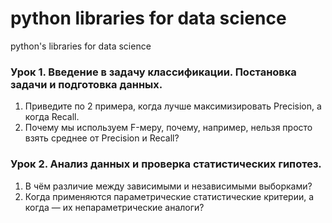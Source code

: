 # python libraries for data science
python's libraries for data science

### Урок 1. Введение в задачу классификации. Постановка задачи и подготовка данных.
1. Приведите по 2 примера, когда лучше максимизировать Precision, а когда Recall.
2. Почему мы используем F-меру, почему, например, нельзя просто взять среднее от Precision и Recall?


### Урок 2. Анализ данных и проверка статистических гипотез.
1. В чём различие между зависимыми и независимыми выборками?
2. Когда применяются параметрические статистические критерии, а когда — их непараметрические аналоги?
